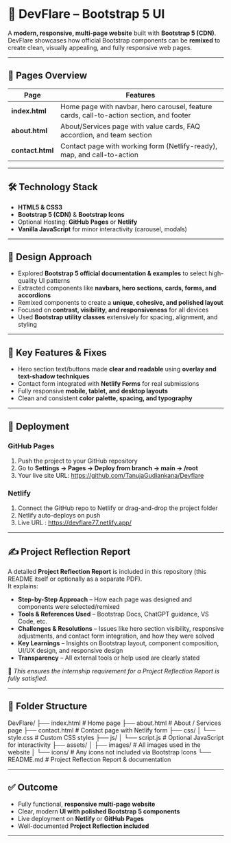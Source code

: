 # 🚀 DevFlare – Bootstrap 5 UI

A **modern, responsive, multi-page website** built with **Bootstrap 5 (CDN)**.  
DevFlare showcases how official Bootstrap components can be **remixed** to create clean, visually appealing, and fully responsive web pages.

---

## 🌟 Pages Overview

| Page | Features |
|------|----------|
| **index.html** | Home page with navbar, hero carousel, feature cards, call-to-action section, and footer |
| **about.html** | About/Services page with value cards, FAQ accordion, and team section |
| **contact.html** | Contact page with working form (Netlify-ready), map, and call-to-action |

---

## 🛠️ Technology Stack

- **HTML5 & CSS3**  
- **Bootstrap 5 (CDN)** & **Bootstrap Icons**  
- Optional Hosting: **GitHub Pages** or **Netlify**  
- **Vanilla JavaScript** for minor interactivity (carousel, modals)

---

## 🎨 Design Approach

- Explored **Bootstrap 5 official documentation & examples** to select high-quality UI patterns  
- Extracted components like **navbars, hero sections, cards, forms, and accordions**  
- Remixed components to create a **unique, cohesive, and polished layout**  
- Focused on **contrast, visibility, and responsiveness** for all devices  
- Used **Bootstrap utility classes** extensively for spacing, alignment, and styling

---

## 🔧 Key Features & Fixes

- Hero section text/buttons made **clear and readable** using **overlay and text-shadow techniques**  
- Contact form integrated with **Netlify Forms** for real submissions  
- Fully responsive **mobile, tablet, and desktop layouts**  
- Clean and consistent **color palette, spacing, and typography**  

---

## 🚀 Deployment

### GitHub Pages
1. Push the project to your GitHub repository  
2. Go to **Settings → Pages → Deploy from branch → main → /root**  
3. Your live site URL:  https://github.com/TanujaGudiankana/Devflare


### Netlify
1. Connect the GitHub repo to Netlify or drag-and-drop the project folder  
2. Netlify auto-deploys on push  
3. Live URL : https://devflare77.netlify.app/


---

## ✍️ Project Reflection Report

A detailed **Project Reflection Report** is included in this repository (this README itself or optionally as a separate PDF).  
It explains:  

- **Step-by-Step Approach** – How each page was designed and components were selected/remixed  
- **Tools & References Used** – Bootstrap Docs, ChatGPT guidance, VS Code, etc.  
- **Challenges & Resolutions** – Issues like hero section visibility, responsive adjustments, and contact form integration, and how they were solved  
- **Key Learnings** – Insights on Bootstrap layout, component composition, UI/UX design, and responsive design  
- **Transparency** – All external tools or help used are clearly stated  

📌 *This ensures the internship requirement for a Project Reflection Report is fully satisfied.*

---

## 📂 Folder Structure

DevFlare/
├── index.html          # Home page
├── about.html          # About / Services page
├── contact.html        # Contact page with Netlify form
├── css/
│   └── style.css       # Custom CSS styles
├── js/
│   └── script.js       # Optional JavaScript for interactivity
├── assets/
│   ├── images/         # All images used in the website
│   └── icons/          # Any icons not included via Bootstrap Icons
└── README.md           # Project Reflection Report & documentation

---

## ✅ Outcome

- Fully functional, **responsive multi-page website**  
- Clear, modern **UI with polished Bootstrap 5 components**  
- Live deployment on **Netlify** or **GitHub Pages**  
- Well-documented **Project Reflection included**  

---



